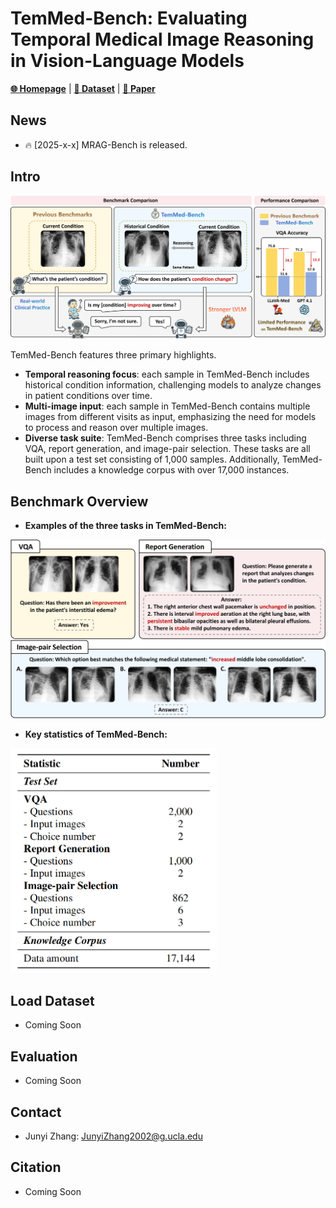 
# TemMed-Bench: Evaluating Temporal Medical Image Reasoning in Vision-Language Models

[**🌐 Homepage**](https://t) | [**🤗 Dataset**](https://t) | [**📖 Paper**](https://t)



## News


* 🔥 [2025-x-x] MRAG-Bench is released.


## Intro

<img src="./misc/Teaser_Figure.png" width="750" />

TemMed-Bench features three primary highlights. 
- **Temporal reasoning focus**: each sample in TemMed-Bench includes historical condition information, challenging models to analyze changes in patient conditions over time. 
- **Multi-image input**: each sample in TemMed-Bench contains multiple images from different visits as input, emphasizing the need for models to process and reason over multiple images. 
- **Diverse task suite**: TemMed-Bench comprises three tasks including VQA, report generation, and image-pair selection. These tasks are all built upon a test set consisting of 1,000 samples. Additionally, TemMed-Bench includes a knowledge corpus with over 17,000 instances.




## Benchmark Overview

- **Examples of the three tasks in TemMed-Bench:**

<img src="./misc/Task_Figure.png" width="700" />


- **Key statistics of TemMed-Bench:**

<img src="./misc/Data_Amount.png" width="330" />



<!-- 
## Results

<img src="./misc/Results.png" width="500" />

- We conducted extensive experiments on TemMed-Bench to evaluate six proprietary and six open-source LVLMs. The results show that most LVLMs lack the ability to analyze changes in patients’ conditions across temporal medical images. 

  - In the VQA task, GPT-4o-mini and Claude 3.5 Sonnet achieved accuracies of 79.15% and 69.90%, respectively, while most LVLMs scored below 60\%. For the more challenging tasks of report generation and image-pair selection, all LVLMs underperformed, with the highest average BLEU, ROUGE-L, and METEOR score at 20.67 for report generation and a top accuracy of 39.33% for image-pair selection in a three-option setting. These results reveal a fundamental gap in current LVLM training, i.e., lack of focus on temporal image reasoning.

- Given the limited performance of current LVLMs in tracking condition changes under the zero-shot setting, we adopt the Retrieval-Augmented Generation (RAG) framework for evaluation. In addition to augmenting the input with retrieved textual information, we further explore augmenting the input with both retrieved visual and textual modalities in the medical domain. 

  - Experimental results demonstrate that augmenting input with both visual and textual information substantially boosts performance for most models compared to text-only augmentation. Notably, HealthGPT exhibits an accuracy improvement of over 10% in the VQA task when augmented with multi-modal retrieved information. These results confirm that multi-modal retrieval augmentation provides more relevant medical information by retrieving images with similar conditions, highlighting its potential for input augmentation in the medical domain.
 -->

## Load Dataset

- Coming Soon

## Evaluation 

- Coming Soon


## Contact

* Junyi Zhang: JunyiZhang2002@g.ucla.edu


## Citation

- Coming Soon
